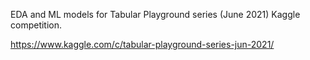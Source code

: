 EDA and ML models for Tabular Playground series (June 2021) Kaggle competition.

https://www.kaggle.com/c/tabular-playground-series-jun-2021/